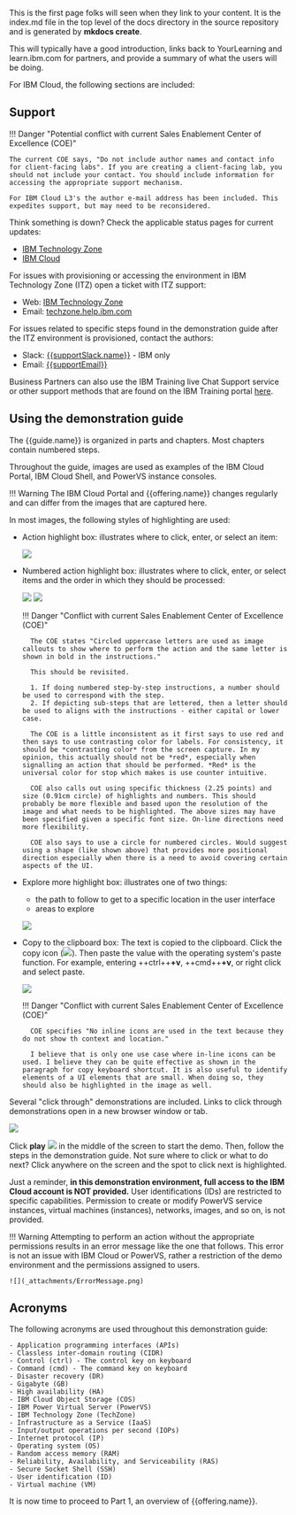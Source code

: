 This is the first page folks will seen when they link to your content. It is the index.md file in the top level of the docs directory in the source repository and is generated by **mkdocs create**.

This will typically have a good introduction, links back to YourLearning and learn.ibm.com for partners, and provide a summary of what the users will be doing. 

For IBM Cloud, the following sections are included:

## Support

!!! Danger "Potential conflict with current Sales Enablement Center of Excellence (COE)"

    The current COE says, "Do not include author names and contact info for client-facing labs". If you are creating a client-facing lab, you should not include your contact. You should include information for accessing the appropriate support mechanism. 

    For IBM Cloud L3's the author e-mail address has been included. This expedites support, but may need to be reconsidered.

Think something is down? Check the applicable status pages for current updates:

-  <a href="https://techzone.status.io/" target="_blank">IBM Technology Zone</a>
-  <a href="https://cloud.ibm.com/status" target="_blank">IBM Cloud</a>

For issues with provisioning or accessing the environment in IBM Technology Zone (ITZ) open a ticket with ITZ support:

-  Web: <a href="https://ibmsf.force.com/ibminternalproducts/s/createrecord/NewCase?language=en_US" target="_blank">IBM Technology Zone</a>
-  Email: <a href="mailto:techzone.help@ibm.com" target="_blank">techzone.help.ibm.com</a>

For issues related to specific steps found in the demonstration guide after the ITZ environment is provisioned, contact the authors:

-  Slack: <a href="{{supportSlack.url}}" target="_blank">{{supportSlack.name}}</a> - IBM only
-  Email: <a href="{{supportEmail}}" target="_blank">{{supportEmail}}</a>

Business Partners can also use the IBM Training live Chat Support service or other support methods that are found on the IBM Training portal <a href="https://ibmcpsprod.service-now.com/its?id=sc_category&sys_id=6568bfafdb2f13008ea7d6fa4b961990" target="_blank">here</a>.

## Using the demonstration guide

The {{guide.name}} is organized in parts and chapters. Most chapters contain numbered steps.

Throughout the guide, images are used as examples of the IBM Cloud Portal, IBM Cloud Shell, and PowerVS instance consoles.

!!! Warning
    The IBM Cloud Portal and {{offering.name}} changes regularly and can differ from the images that are captured here.

In most images, the following styles of highlighting are used:

- Action highlight box: illustrates where to click, enter, or select an item:

    ![](_attachments/ClickActionRectangle.png)

- Numbered action highlight box: illustrates where to click, enter, or select items and the order in which they should be processed:

    ![](_attachments/NumberedClickActionRectangle.png)
    ![](_attachments/LetteredClickActionRectangle.png)

    !!! Danger "Conflict with current Sales Enablement Center of Excellence (COE)"

        The COE states "Circled uppercase letters are used as image callouts to show where to perform the action and the same letter is shown in bold in the instructions."

        This should be revisited.

        1. If doing numbered step-by-step instructions, a number should be used to correspond with the step. 
        2. If depicting sub-steps that are lettered, then a letter should be used to aligns with the instructions - either capital or lower case.

        The COE is a little inconsistent as it first says to use red and then says to use contrasting color for labels. For consistency, it should be *contrasting color* from the screen capture. In my opinion, this actually should not be *red*, especially when signalling an action that should be performed. *Red* is the universal color for stop which makes is use counter intuitive.

        COE also calls out using specific thickness (2.25 points) and size (0.91cm circle) of highlights and numbers. This should probably be more flexible and based upon the resolution of the image and what needs to be highlighted. The above sizes may have been specified given a specific font size. On-line directions need more flexibility.

        COE also says to use a circle for numbered circles. Would suggest using a shape (like shown above) that provides more positional direction especially when there is a need to avoid covering certain aspects of the UI.

- Explore more highlight box: illustrates one of two things:

    - the path to follow to get to a specific location in the user interface
    - areas to explore

    ![](_attachments/PathExploreHighlight.png)

- Copy to the clipboard box: The text is copied to the clipboard. Click the copy icon (![](_attachments/myCopyIcon.png)). Then paste the value with the operating system's paste function. For example, entering ++ctrl++**+v**, ++cmd++**+v**, or right click and select paste.

    ![](_attachments/Usage-Clipboard.png)

    !!! Danger "Conflict with current Sales Enablement Center of Excellence (COE)"

        COE specifies "No inline icons are used in the text because they do not show th context and location." 

        I believe that is only one use case where in-line icons can be used. I believe they can be quite effective as shown in the paragraph for copy keyboard shortcut. It is also useful to identify elements of a UI elements that are small. When doing so, they should also be highlighted in the image as well.
      
Several "click through" demonstrations are included. Links to click through demonstrations open in a new browser window or tab.

![](_attachments/ClickThruStartPage.png)

Click **play** ![](_attachments/ClickThruPlayButton.png) in the middle of the screen to start the demo. Then, follow the steps in the demonstration guide. Not sure where to click or what to do next? Click anywhere on the screen and the spot to click next is highlighted.

Just a reminder, **in this demonstration environment, full access to the IBM Cloud account is NOT provided.** User identifications (IDs) are restricted to specific capabilities. Permission to create or modify PowerVS service instances, virtual machines (instances), networks, images, and so on, is not provided.

!!! Warning
    Attempting to perform an action without the appropriate permissions results in an error message like the one that follows. This error is not an issue with IBM Cloud or PowerVS, rather a restriction of the demo environment and the permissions assigned to users.

    ![](_attachments/ErrorMessage.png)
    
## Acronyms

The following acronyms are used throughout this demonstration guide:

    - Application programming interfaces (APIs)
    - Classless inter-domain routing (CIDR)
    - Control (ctrl) - The control key on keyboard
    - Command (cmd) - The command key on keyboard
    - Disaster recovery (DR)
    - Gigabyte (GB)
    - High availability (HA)
    - IBM Cloud Object Storage (COS)
    - IBM Power Virtual Server (PowerVS)
    - IBM Technology Zone (TechZone)
    - Infrastructure as a Service (IaaS)
    - Input/output operations per second (IOPs)
    - Internet protocol (IP)
    - Operating system (OS)
    - Random access memory (RAM)
    - Reliability, Availability, and Serviceability (RAS)
    - Secure Socket Shell (SSH)
    - User identification (ID)
    - Virtual machine (VM)

It is now time to proceed to Part 1, an overview of {{offering.name}}.
